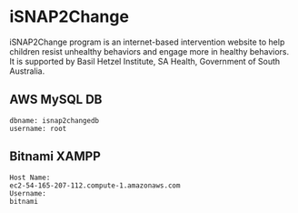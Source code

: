 # iSNAP2Change
iSNAP2Change program is an internet-based intervention website to help children resist unhealthy behaviors and engage more in healthy behaviors. It is supported by Basil Hetzel Institute, SA Health, Government of South Australia.


## AWS MySQL DB
```
dbname: isnap2changedb
username: root
```
## Bitnami XAMPP
```
Host Name:
ec2-54-165-207-112.compute-1.amazonaws.com
Username:
bitnami
```
